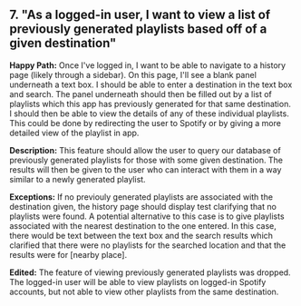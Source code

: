 ## 7. "As a logged-in user, I want to view a list of previously generated playlists based off of a given destination"

**Happy Path:** Once I've logged in, I want to be able to navigate to a history page (likely through a sidebar). On this page, I'll see a blank panel underneath a text box. I should be able to enter a destination in the text box and search. The panel underneath should then be filled out by a list of playlists which this app has previously generated for that same destination. I should then be able to view the details of any of these individual playlists. This could be done by redirecting the user to Spotify or by giving a more detailed view of the playlist in app.

**Description:** This feature should allow the user to query our database of previously generated playlists for those with some given destination. The results will then be given to the user who can interact with them in a way similar to a newly generated playlist.

**Exceptions:** If no previouly generated playlists are associated with the destination given, the history page should display test clarifying that no playlists were found. A potential alternative to this case is to give playlists associated with the nearest destination to the one entered. In this case, there would be text between the text box and the search results which clarified that there were no playlists for the searched location and that the results were for \[nearby place].

**Edited:** The feature of viewing previously generated playlists was dropped. The logged-in user will be able to view playlists on logged-in Spotify accounts, but not able to view other playlists from the same destination.
